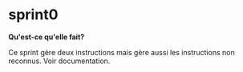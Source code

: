 # sprint0

**Qu'est-ce qu'elle fait?**

Ce sprint gère deux instructions mais gère aussi les instructions non reconnus. Voir documentation.
